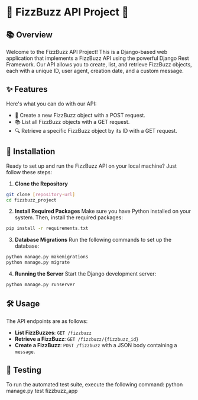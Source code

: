 # 🎉 FizzBuzz API Project 🎉

## 📚 Overview
Welcome to the FizzBuzz API Project! This is a Django-based web application that implements a FizzBuzz API using the powerful Django Rest Framework. Our API allows you to create, list, and retrieve FizzBuzz objects, each with a unique ID, user agent, creation date, and a custom message.

## ✨ Features
Here's what you can do with our API:

- 📝 Create a new FizzBuzz object with a POST request.
- 📚 List all FizzBuzz objects with a GET request.
- 🔍 Retrieve a specific FizzBuzz object by its ID with a GET request.

## 🚀 Installation
Ready to set up and run the FizzBuzz API on your local machine? Just follow these steps:

1. **Clone the Repository**
```bash
git clone [repository-url]
cd fizzbuzz_project
```

2. **Install Required Packages**
Make sure you have Python installed on your system. Then, install the required packages:
```bash
pip install -r requirements.txt
```

3. **Database Migrations**
Run the following commands to set up the database:
```bash
python manage.py makemigrations
python manage.py migrate
```


4. **Running the Server**
Start the Django development server:
```bash
python manage.py runserver
```


## 🛠 Usage
The API endpoints are as follows:

- **List FizzBuzzes**: `GET /fizzbuzz`
- **Retrieve a FizzBuzz**: `GET /fizzbuzz/{fizzbuzz_id}`
- **Create a FizzBuzz**: `POST /fizzbuzz` with a JSON body containing a `message`.

## 🧪 Testing
To run the automated test suite, execute the following command:
python manage.py test fizzbuzz_app